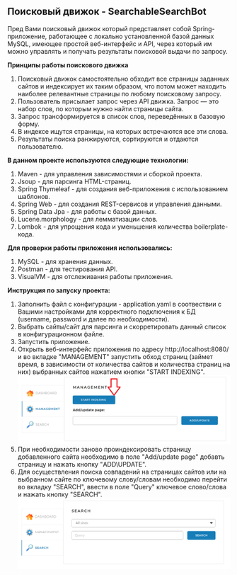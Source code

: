 ## Поисковый движок - SearchableSearchBot

Пред Вами поисковый движок который представляет собой Spring-приложение, 
работающее с локально установленной базой данных MySQL, 
имеющее простой веб-интерфейс и API, через который им можно управлять и получать результаты поисковой выдачи по запросу. 

**Принципы работы поискового движка**

1. Поисковый движок самостоятельно обходит все страницы заданных сайтов и индексирует их таким образом, 
что потом может находить наиболее релевантные страницы по любому поисковому запросу.
2. Пользователь присылает запрос через API движка. Запрос — это набор слов, по которым нужно найти страницы сайта.
3. Запрос трансформируется в список слов, переведённых в базовую форму.
4. В индексе ищутся страницы, на которых встречаются все эти слова.
5. Результаты поиска ранжируются, сортируются и отдаются пользователю.

**В данном проекте используются следующие технологии:**
1. Maven - для управления зависимостями и сборкой проекта.
2. Jsoup - для парсинга HTML-страниц.
3. Spring Thymeleaf - для создания веб-приложения с использованием шаблонов.
4. Spring Web - для создания REST-сервисов и управления данными. 
5. Spring Data Jpa - для работы с базой данных.
6. Lucene.morphology - для лемматизации слов.
7. Lombok - для упрощения кода и уменьшения количества boilerplate-кода.

**Для проверки работы приложения использовались:**
1. MySQL - для хранения данных.
2. Postman - для тестирования API.
3. VisualVM - для отслеживания работы приложения.

**Инструкция по запуску проекта:**
1. Заполнить файл с конфигурации - application.yaml в соотвествии с Вашими настройками для корректного подключения к БД
(username, password и далее по необходимости).
2. Выбрать сайты/сайт для парсинга и скорретировать данный список в конфигурационном файле.
3. Запустить приложение.
4. Открыть веб-интерфейс приложения по адресу http://localhost:8080/ и во вкладке "MANAGEMENT" запустить обход страниц 
(займет время, в зависимости от количества сайтов и количества страниц на них) выбранных сайтов нажатием кнопки "START INDEXING".
   ![](pics/1.PNG)
5. При необходимости заново проиндексировать страницу добавленного сайта необходимо в поле "Add/update page" добавть страницу и нажать кнопку "ADD\UPDATE".
6. Для осуществления поиска совпадений на страницах сайтов или на выбранном сайте по ключевому слову/словам необходимо перейти во вкладку "SEARCH",
ввести в поле "Query" ключевое слово/слова и нажать кнопку "SEARCH".
   ![](pics/2.PNG)